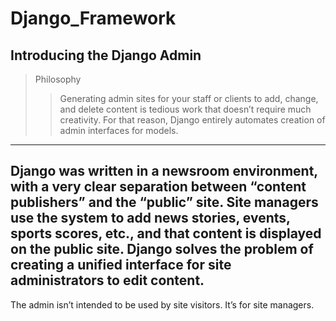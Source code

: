 # Django_Framework
## Introducing the Django Admin
>Philosophy
>>Generating admin sites for your staff or clients to add, change, and delete content is tedious work that doesn’t require much creativity. For that reason, Django entirely automates creation of admin interfaces for models.
---
Django was written in a newsroom environment, with a very clear separation between “content publishers” and the “public” site. Site managers use the system to add news stories, events, sports scores, etc., and that content is displayed on the public site. Django solves the problem of creating a unified interface for site administrators to edit content.
---
The admin isn’t intended to be used by site visitors. It’s for site managers.
